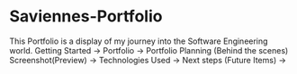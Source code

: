 # Saviennes-Portfolio
This Portfolio is a display of my journey into the Software Engineering world.
Getting Started -> Portfolio -> Portfolio Planning (Behind the scenes)
Screenshot(Preview) ->
Technologies Used ->
Next steps (Future Items) -> 
